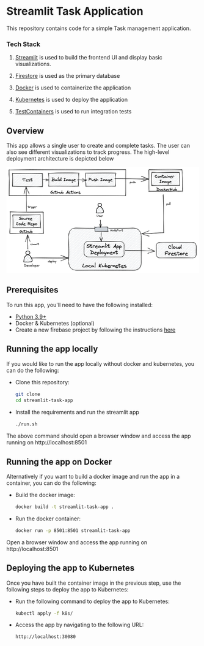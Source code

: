 # Streamlit Task Application

This repository contains code for a simple Task management application. 

### Tech Stack

1. [Streamlit](https://streamlit.io/) is used to build the frontend UI and display basic visualizations.

2. [Firestore](https://firebase.google.com/products/firestore) is used as the primary database

3. [Docker](https://www.docker.com/) is used to containerize the application

4. [Kubernetes](https://kubernetes.io/) is used to deploy the application

5. [TestContainers](https://github.com/testcontainers/testcontainers-python) is used to run integration tests


## Overview

This app allows a single user to create and complete tasks. The user can also see different visualizations to track progress.
The high-level deployment architecture is depicted below

![Overview](static/overview.png)


## Prerequisites

To run this app, you'll need to have the following installed:

- [Python 3.9+](https://www.python.org/downloads/)
- Docker & Kubernetes (optional)
- Create a new firebase project by following the instructions [here](https://firebase.google.com/docs/firestore/quickstart)

## Running the app locally

If you would like to run the app locally without docker and kubernetes, you can do the following:

-  Clone this repository:

    ```bash 
    git clone
    cd streamlit-task-app
    ```
  
- Install the requirements and run the streamlit app

    ```bash
    ./run.sh
    ```
The above command should open a browser window and access the app running on http://localhost:8501

## Running the app on Docker

Alternatively if you want to build a docker image and run the app in a container, you can do the following:

- Build the docker image:

    ```bash
    docker build -t streamlit-task-app .
    ```
- Run the docker container:

    ```bash
    docker run -p 8501:8501 streamlit-task-app
    ```
  
Open a browser window and access the app running on http://localhost:8501

## Deploying the app to Kubernetes

Once you have built the container image in the previous step, use the following steps to deploy the app to Kubernetes:

- Run the following command to deploy the app to Kubernetes:

    ```bash
    kubectl apply -f k8s/
    ```

- Access the app by navigating to the following URL:

    ```browser
    http://localhost:30080
    ```



